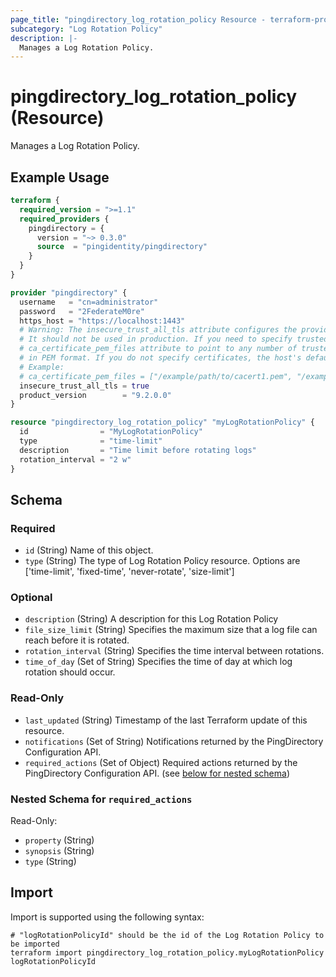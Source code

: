 ```yaml
---
page_title: "pingdirectory_log_rotation_policy Resource - terraform-provider-pingdirectory"
subcategory: "Log Rotation Policy"
description: |-
  Manages a Log Rotation Policy.
---
```


# pingdirectory_log_rotation_policy (Resource)

Manages a Log Rotation Policy.

## Example Usage

```terraform
terraform {
  required_version = ">=1.1"
  required_providers {
    pingdirectory = {
      version = "~> 0.3.0"
      source  = "pingidentity/pingdirectory"
    }
  }
}

provider "pingdirectory" {
  username   = "cn=administrator"
  password   = "2FederateM0re"
  https_host = "https://localhost:1443"
  # Warning: The insecure_trust_all_tls attribute configures the provider to trust any certificate presented by the PingDirectory server.
  # It should not be used in production. If you need to specify trusted CA certificates, use the
  # ca_certificate_pem_files attribute to point to any number of trusted CA certificate files
  # in PEM format. If you do not specify certificates, the host's default root CA set will be used.
  # Example:
  # ca_certificate_pem_files = ["/example/path/to/cacert1.pem", "/example/path/to/cacert2.pem"]
  insecure_trust_all_tls = true
  product_version        = "9.2.0.0"
}

resource "pingdirectory_log_rotation_policy" "myLogRotationPolicy" {
  id                = "MyLogRotationPolicy"
  type              = "time-limit"
  description       = "Time limit before rotating logs"
  rotation_interval = "2 w"
}
```

<!-- schema generated by tfplugindocs -->
## Schema

### Required

- `id` (String) Name of this object.
- `type` (String) The type of Log Rotation Policy resource. Options are ['time-limit', 'fixed-time', 'never-rotate', 'size-limit']

### Optional

- `description` (String) A description for this Log Rotation Policy
- `file_size_limit` (String) Specifies the maximum size that a log file can reach before it is rotated.
- `rotation_interval` (String) Specifies the time interval between rotations.
- `time_of_day` (Set of String) Specifies the time of day at which log rotation should occur.

### Read-Only

- `last_updated` (String) Timestamp of the last Terraform update of this resource.
- `notifications` (Set of String) Notifications returned by the PingDirectory Configuration API.
- `required_actions` (Set of Object) Required actions returned by the PingDirectory Configuration API. (see [below for nested schema](#nestedatt--required_actions))

<a id="nestedatt--required_actions"></a>
### Nested Schema for `required_actions`

Read-Only:

- `property` (String)
- `synopsis` (String)
- `type` (String)

## Import

Import is supported using the following syntax:

```shell
# "logRotationPolicyId" should be the id of the Log Rotation Policy to be imported
terraform import pingdirectory_log_rotation_policy.myLogRotationPolicy logRotationPolicyId
```

